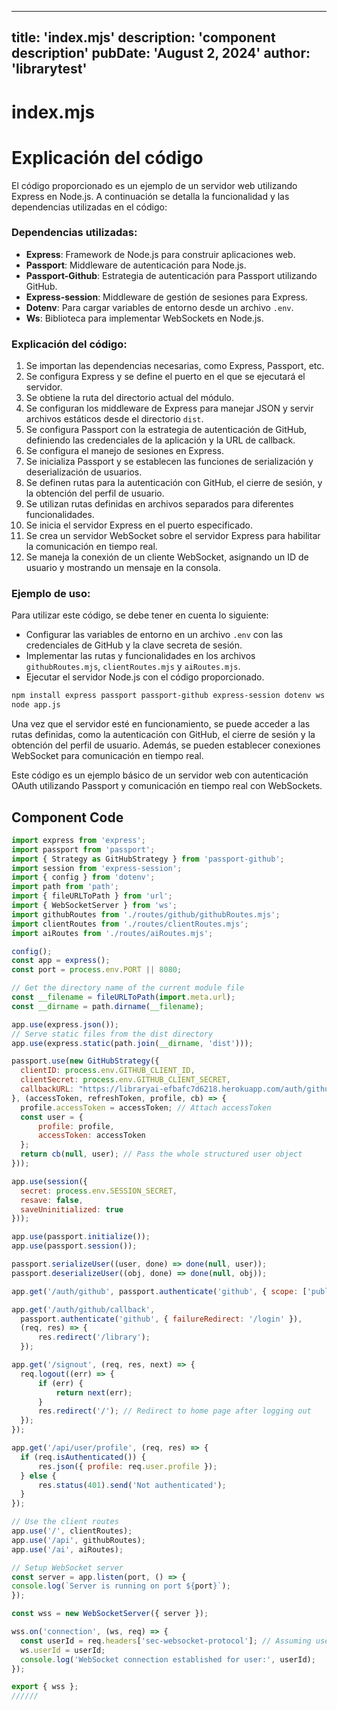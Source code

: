 ---
  title: 'index.mjs'
  description: 'component description'
  pubDate: 'August 2, 2024'
  author: 'librarytest'
  ---
  
  
  
  # index.mjs
  # Explicación del código

El código proporcionado es un ejemplo de un servidor web utilizando Express en Node.js. A continuación se detalla la funcionalidad y las dependencias utilizadas en el código:

### Dependencias utilizadas:
- **Express**: Framework de Node.js para construir aplicaciones web.
- **Passport**: Middleware de autenticación para Node.js.
- **Passport-Github**: Estrategia de autenticación para Passport utilizando GitHub.
- **Express-session**: Middleware de gestión de sesiones para Express.
- **Dotenv**: Para cargar variables de entorno desde un archivo `.env`.
- **Ws**: Biblioteca para implementar WebSockets en Node.js.

### Explicación del código:

1. Se importan las dependencias necesarias, como Express, Passport, etc.
2. Se configura Express y se define el puerto en el que se ejecutará el servidor.
3. Se obtiene la ruta del directorio actual del módulo.
4. Se configuran los middleware de Express para manejar JSON y servir archivos estáticos desde el directorio `dist`.
5. Se configura Passport con la estrategia de autenticación de GitHub, definiendo las credenciales de la aplicación y la URL de callback.
6. Se configura el manejo de sesiones en Express.
7. Se inicializa Passport y se establecen las funciones de serialización y deserialización de usuarios.
8. Se definen rutas para la autenticación con GitHub, el cierre de sesión, y la obtención del perfil de usuario.
9. Se utilizan rutas definidas en archivos separados para diferentes funcionalidades.
10. Se inicia el servidor Express en el puerto especificado.
11. Se crea un servidor WebSocket sobre el servidor Express para habilitar la comunicación en tiempo real.
12. Se maneja la conexión de un cliente WebSocket, asignando un ID de usuario y mostrando un mensaje en la consola.

### Ejemplo de uso:

Para utilizar este código, se debe tener en cuenta lo siguiente:
- Configurar las variables de entorno en un archivo `.env` con las credenciales de GitHub y la clave secreta de sesión.
- Implementar las rutas y funcionalidades en los archivos `githubRoutes.mjs`, `clientRoutes.mjs` y `aiRoutes.mjs`.
- Ejecutar el servidor Node.js con el código proporcionado.

```bash
npm install express passport passport-github express-session dotenv ws
node app.js
```

Una vez que el servidor esté en funcionamiento, se puede acceder a las rutas definidas, como la autenticación con GitHub, el cierre de sesión y la obtención del perfil de usuario. Además, se pueden establecer conexiones WebSocket para comunicación en tiempo real.

Este código es un ejemplo básico de un servidor web con autenticación OAuth utilizando Passport y comunicación en tiempo real con WebSockets.
  
  ## Component Code
  ```jsx
  import express from 'express';
import passport from 'passport';
import { Strategy as GitHubStrategy } from 'passport-github';
import session from 'express-session';
import { config } from 'dotenv';
import path from 'path';
import { fileURLToPath } from 'url';
import { WebSocketServer } from 'ws';
import githubRoutes from './routes/github/githubRoutes.mjs';
import clientRoutes from './routes/clientRoutes.mjs';
import aiRoutes from './routes/aiRoutes.mjs';

config();
const app = express();
const port = process.env.PORT || 8080;

// Get the directory name of the current module file
const __filename = fileURLToPath(import.meta.url);
const __dirname = path.dirname(__filename);

app.use(express.json());
// Serve static files from the dist directory
app.use(express.static(path.join(__dirname, 'dist')));

passport.use(new GitHubStrategy({
    clientID: process.env.GITHUB_CLIENT_ID,
    clientSecret: process.env.GITHUB_CLIENT_SECRET,
    callbackURL: "https://libraryai-efbafc7d6218.herokuapp.com/auth/github/callback"
}, (accessToken, refreshToken, profile, cb) => {
    profile.accessToken = accessToken; // Attach accessToken
    const user = {
        profile: profile,
        accessToken: accessToken
    };
    return cb(null, user); // Pass the whole structured user object
}));

app.use(session({
    secret: process.env.SESSION_SECRET,
    resave: false,
    saveUninitialized: true
}));

app.use(passport.initialize());
app.use(passport.session());

passport.serializeUser((user, done) => done(null, user));
passport.deserializeUser((obj, done) => done(null, obj));

app.get('/auth/github', passport.authenticate('github', { scope: ['public_repo'] }));

app.get('/auth/github/callback', 
    passport.authenticate('github', { failureRedirect: '/login' }),
    (req, res) => {
        res.redirect('/library');
    });

app.get('/signout', (req, res, next) => {
    req.logout((err) => {
        if (err) {
            return next(err);
        }
        res.redirect('/'); // Redirect to home page after logging out
    });
});

app.get('/api/user/profile', (req, res) => {
    if (req.isAuthenticated()) {
        res.json({ profile: req.user.profile });
    } else {
        res.status(401).send('Not authenticated');
    }
});

// Use the client routes
app.use('/', clientRoutes);
app.use('/api', githubRoutes);
app.use('/ai', aiRoutes);

// Setup WebSocket server
const server = app.listen(port, () => {
  console.log(`Server is running on port ${port}`);
});

const wss = new WebSocketServer({ server });

wss.on('connection', (ws, req) => {
    const userId = req.headers['sec-websocket-protocol']; // Assuming user ID is passed as a subprotocol
    ws.userId = userId;
    console.log('WebSocket connection established for user:', userId);
});

export { wss };
//////
  ```
  